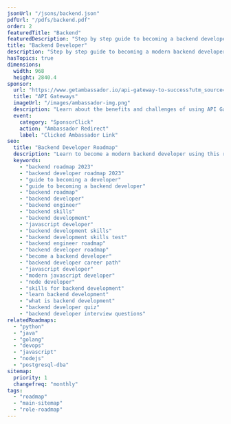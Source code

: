 ```yaml
---
jsonUrl: "/jsons/backend.json"
pdfUrl: "/pdfs/backend.pdf"
order: 2
featuredTitle: "Backend"
featuredDescription: "Step by step guide to becoming a backend developer in 2023"
title: "Backend Developer"
description: "Step by step guide to becoming a modern backend developer in 2023"
hasTopics: true
dimensions:
  width: 968
  height: 2840.4
sponsor:
  url: "https://www.getambassador.io/api-gateway-to-success?utm_source=roadmap-sh&utm_medium=ebook&utm_campaign=edgestack-guide"
  title: "API Gateways"
  imageUrl: "/images/ambassador-img.png"
  description: "Learn about the benefits and challenges of using API Gateway in cloud native environments."
  event:
    category: "SponsorClick"
    action: "Ambassador Redirect"
    label: "Clicked Ambassador Link"
seo:
  title: "Backend Developer Roadmap"
  description: "Learn to become a modern backend developer using this roadmap. Community driven, articles, resources, guides, interview questions, quizzes for modern backend development."
  keywords:
    - "backend roadmap 2023"
    - "backend developer roadmap 2023"
    - "guide to becoming a developer"
    - "guide to becoming a backend developer"
    - "backend roadmap"
    - "backend developer"
    - "backend engineer"
    - "backend skills"
    - "backend development"
    - "javascript developer"
    - "backend development skills"
    - "backend development skills test"
    - "backend engineer roadmap"
    - "backend developer roadmap"
    - "become a backend developer"
    - "backend developer career path"
    - "javascript developer"
    - "modern javascript developer"
    - "node developer"
    - "skills for backend development"
    - "learn backend development"
    - "what is backend development"
    - "backend developer quiz"
    - "backend developer interview questions"
relatedRoadmaps:
  - "python"
  - "java"
  - "golang"
  - "devops"
  - "javascript"
  - "nodejs"
  - "postgresql-dba"
sitemap:
  priority: 1
  changefreq: "monthly"
tags:
  - "roadmap"
  - "main-sitemap"
  - "role-roadmap"
---
```


